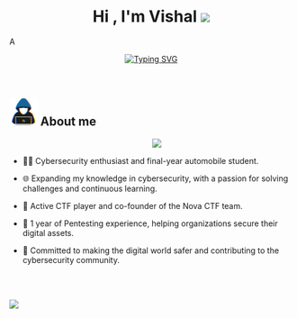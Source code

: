<h1 align="center"><b>Hi , I'm Vishal </b><img src="https://media.giphy.com/media/hvRJCLFzcasrR4ia7z/giphy.gif" width="35"></h1>
<!--  -->A
<p align="center">
  <a href="https://git.io/typing-svg"><img src="https://readme-typing-svg.herokuapp.com?font=Fira+Code&pause=1000&color=010506&random=false&width=435&lines=Penetration+Tester+%26+Bug+Bounty+Hunter;Acknowledged+By+META+%26+IND+GOVT;Top+%232+HacktheBox+Player+in+IND" alt="Typing SVG" /></a>
</p>


<br>



	
## <picture><img src = "https://github.com/0xAbdulKhalid/0xAbdulKhalid/raw/main/assets/mdImages/about_me.gif" width = 50px></picture> **About me**

<picture> <img align="right" src="https://github.com/l4tmur/l4tmur/blob/main/l4tmur%20gif.gif" width = 250px></picture>

<br>

- 👨‍💻 Cybersecurity enthusiast and final-year automobile student.

- 🌐 Expanding my knowledge in cybersecurity, with a passion for solving challenges and continuous learning.

- 🔐 Active CTF player and co-founder of the Nova CTF team.

- 💼 1 year of Pentesting experience, helping organizations secure their digital assets.

- 🌟 Committed to making the digital world safer and contributing to the cybersecurity community.

<br><br>

<img src="https://user-images.githubusercontent.com/73097560/115834477-dbab4500-a447-11eb-908a-139a6edaec5c.gif"><br><br>

